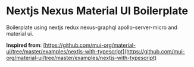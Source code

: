 # Nextjs Nexus Material UI Boilerplate
Boilerplate using nextjs redux nexus-graphql apollo-server-micro and material ui.

**Inspired from**: [https://github.com/mui-org/material-ui/tree/master/examples/nextjs-with-typescript](https://github.com/mui-org/material-ui/tree/master/examples/nextjs-with-typescript)

